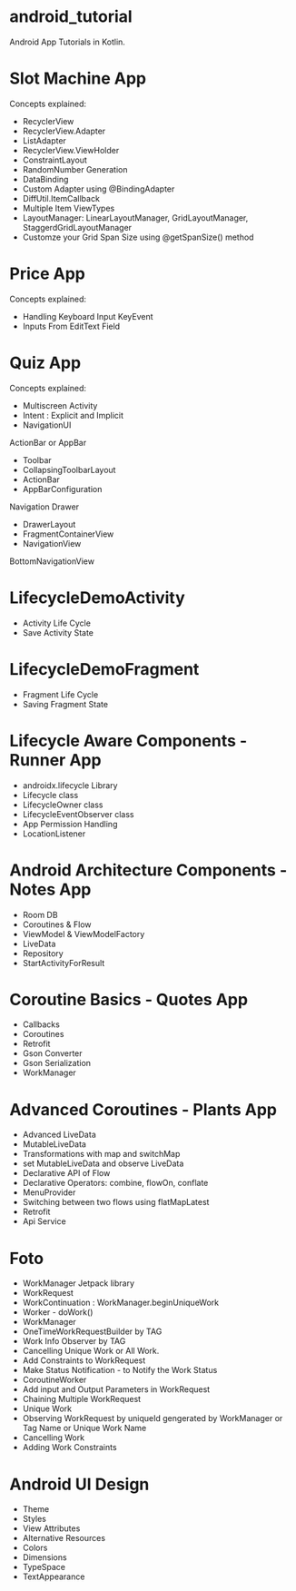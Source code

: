 # android_tutorial
Android App Tutorials in Kotlin. 

# Slot Machine App
Concepts explained: 
- RecyclerView 
- RecyclerView.Adapter
- ListAdapter
- RecyclerView.ViewHolder 
- ConstraintLayout 
- RandomNumber Generation 
- DataBinding 
- Custom Adapter using @BindingAdapter 
- DiffUtil.ItemCallback
- Multiple Item ViewTypes 
- LayoutManager: LinearLayoutManager, GridLayoutManager, StaggerdGridLayoutManager
- Customze your Grid Span Size using @getSpanSize() method 
# Price App 
Concepts explained: 
- Handling Keyboard Input KeyEvent 
- Inputs From EditText Field
# Quiz App 
Concepts explained: 
- Multiscreen Activity 
- Intent : Explicit and Implicit 
- NavigationUI

ActionBar or AppBar 
- Toolbar
- CollapsingToolbarLayout
- ActionBar 
- AppBarConfiguration

Navigation Drawer 
- DrawerLayout
- FragmentContainerView
- NavigationView 

BottomNavigationView


# LifecycleDemoActivity
- Activity Life Cycle 
- Save Activity State 

# LifecycleDemoFragment 
- Fragment Life Cycle 
- Saving Fragment State 

# Lifecycle Aware Components  - Runner App 
- androidx.lifecycle Library 
- Lifecycle class 
- LifecycleOwner class 
- LifecycleEventObserver class 
- App Permission Handling 
- LocationListener

# Android Architecture Components - Notes App
- Room DB 
- Coroutines & Flow 
- ViewModel & ViewModelFactory
- LiveData
- Repository
- StartActivityForResult

# Coroutine Basics - Quotes App
- Callbacks 
- Coroutines 
- Retrofit 
- Gson Converter
- Gson Serialization 
- WorkManager

# Advanced Coroutines - Plants App 
- Advanced LiveData
- MutableLiveData
- Transformations with map and switchMap
- set MutableLiveData and observe LiveData 
- Declarative API of Flow  
- Declarative Operators: combine, flowOn, conflate 
- MenuProvider 
- Switching between two flows using flatMapLatest
- Retrofit 
- Api Service 


# Foto 
- WorkManager Jetpack library
- WorkRequest
- WorkContinuation : WorkManager.beginUniqueWork 
- Worker - doWork()
- WorkManager
- OneTimeWorkRequestBuilder by TAG 
- Work Info Observer by TAG 
- Cancelling Unique Work or All Work.
- Add Constraints to WorkRequest 
- Make Status Notification - to Notify the Work Status 
- CoroutineWorker 
- Add input and Output Parameters in WorkRequest
- Chaining Multiple WorkRequest
- Unique Work 
- Observing WorkRequest by uniqueId gengerated by WorkManager or Tag Name or Unique Work Name 
- Cancelling Work 
- Adding Work Constraints


# Android UI Design 
- Theme 
- Styles
- View Attributes 
- Alternative Resources 
- Colors 
- Dimensions 
- TypeSpace
- TextAppearance 



